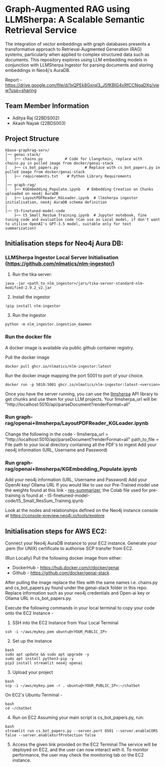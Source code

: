 # Graph-Augmented RAG using LLMSherpa: A Scalable Semantic Retrieval Service
The integration of vector embeddings with graph databases presents a transformative approach to Retrieval-Augmented Generation (RAG) systems, particularly when applied to complex structured data such as documents. This repository explores using LLM embedding models in conjunction with LLMSherpa Ingestor for parsing documents and storing embeddings in Neo4j's AuraDB.  

Report - https://drive.google.com/file/d/1xQPEk8Gxrql3_J5fKBlG4xRfCCNgaDXg/view?usp=sharing

## Team Member Information
* Aditya Raj (22BDS002)
* Akash Nayak (22BDS003)

## Project Structure

```
kbase-graphrag-serv/
│── genai-stack/             
│   ├── chains.py          # Code for Llangchain, replace with chains.py in pulled image from docker/genai-stack
│   ├── cs_bot_papers.py            # Replace with cs_bot_papers.py in pulled image from docker/genai-stack
│   ├── requirements.txt    # Python Library Requirements
|
│── graph-rag/              
|   ├── KGEmbedding_Populate.ipynb   # Embedding Creation on Chunks uploaded on neo4j AuraDB
|   ├── LayoutPDFReader_KGLoader.ipynb  # llmsherpa ingestor initialisation, neo4j AuraDB schema definition
|
│── t5-finetuned-model-code            
    ├── t5_Small_ResSum_Training.ipynb  # Jupyter notebook, fine tuning code and evaluation code (Can use as Local model, if don't want to utilise OpenAI's GPT-3.5 model, suitable only for text summarization)
```


## Initialisation steps for Neo4j Aura DB:
### LLMSherpa Ingestor Local Server Initialisation (https://github.com/nlmatics/nlm-ingestor/)
1. Run the tika server:
```
java -jar <path_to_nlm_ingestor>/jars/tika-server-standard-nlm-modified-2.9.2_v2.jar
```
2. Install the ingestor
```
!pip install nlm-ingestor
```
3. Run the ingestor
```
python -m nlm_ingestor.ingestion_daemon
```
### Run the docker file
A docker image is available via public github container registry. 

Pull the docker image
```
docker pull ghcr.io/nlmatics/nlm-ingestor:latest
```
Run the docker image mapping the port 5001 to port of your choice. 
```
docker run -p 5010:5001 ghcr.io/nlmatics/nlm-ingestor:latest-<version>
```
Once you have the server running, you can use the [llmsherpa](https://github.com/nlmatics/llmsherpa) API library to get chunks and use them for your LLM projects. Your llmsherpa_url will be:
"http://localhost:5010/api/parseDocument?renderFormat=all"

### Run graph-rag/openai+llmsherpa/LayoutPDFReader_KGLoader.ipynb
Change the following in the code - 
llmsherpa_url = "http://localhost:5010/api/parseDocument?renderFormat=all"
path_to_file = File path to your local directory containing all the PDF's to ingest
Add your neo4j information (URL, Username and Password)

### Run graph-rag/openai+llmsherpa/KGEmbedding_Populate.ipynb
Add your neo4j information (URL, Username and Password)
Add your OpenAI key/ Ollama URL 
If you would like to use our Pre-Trained model use the weights found at this link - [res-summarizer](https://drive.google.com/drive/folders/1tYbMmf66UNj9tPwPKb9_vLzmH9L-ZvVn?usp=sharing), the Colab file used for pre-training is found at - t5-finetuned-model-code/t5_Small_ResSum_Training.ipynb

Look at the nodes and relationships defined on the Neo4j instance console at https://console-preview.neo4j.io/tools/explore


## Initialisation steps for AWS EC2:
Connect your Neo4j AuraDB instance to your EC2 instance. Generate your .pem (for UNIX) certificate to authorise SCP transfer from EC2. 

(Run Locally) Pull the following docker image from either:
* DockerHub - https://hub.docker.com/r/docker/genai
* Github - https://github.com/docker/genai-stack

After pulling the image replace the files with the same names i.e. chains.py and cs_bot_papers.py found under the genai-stack folder in this repo. Replace information such as your neo4j credentials and Open-ai key or Ollama URL in cs_bot_papers.py.


Execute the following commands in your local terminal to copy your code onto the EC2 Instance - 
1. SSH into the EC2 Instance from Your Local Terminal
```
ssh -i ~/aws/mykey.pem ubuntu@<YOUR_PUBLIC_IP>
```
2. Set up the instance
```
bash
sudo apt update && sudo apt upgrade -y
sudo apt install python3-pip -y
pip3 install streamlit neo4j openai
```
3. Upload your project
```
bash
scp -i ~/aws/mykey.pem -r . ubuntu@<YOUR_PUBLIC_IP>:~/chatbot
```
On EC2's Ubuntu Terminal - 
```
bash
cd ~/chatbot
```
4. Run on EC2
Assuming your main script is cs_bot_papers.py, run:
```
bash
streamlit run cs_bot_papers.py --server.port 8501 --server.enableCORS false --server.enableXsrfProtection false
```
5. Access the given link provided on the EC2 Terminal
The service will be deployed on EC2, and the user can now interact with it. To monitor performance, the user may check the monitoring tab on the EC2 instance.
